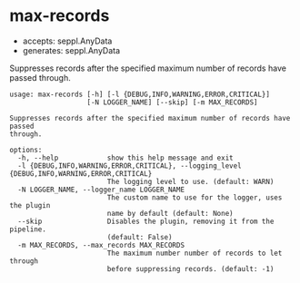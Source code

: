 # max-records

* accepts: seppl.AnyData
* generates: seppl.AnyData

Suppresses records after the specified maximum number of records have passed through.

```
usage: max-records [-h] [-l {DEBUG,INFO,WARNING,ERROR,CRITICAL}]
                   [-N LOGGER_NAME] [--skip] [-m MAX_RECORDS]

Suppresses records after the specified maximum number of records have passed
through.

options:
  -h, --help            show this help message and exit
  -l {DEBUG,INFO,WARNING,ERROR,CRITICAL}, --logging_level {DEBUG,INFO,WARNING,ERROR,CRITICAL}
                        The logging level to use. (default: WARN)
  -N LOGGER_NAME, --logger_name LOGGER_NAME
                        The custom name to use for the logger, uses the plugin
                        name by default (default: None)
  --skip                Disables the plugin, removing it from the pipeline.
                        (default: False)
  -m MAX_RECORDS, --max_records MAX_RECORDS
                        The maximum number number of records to let through
                        before suppressing records. (default: -1)
```
